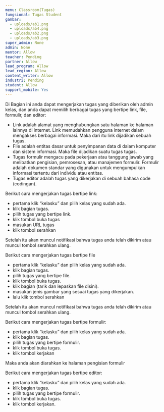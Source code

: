 ```yaml
---
menu: Classroom(Tugas)
fungsional: Tugas Student
gambar:
  - uploads/ab1.png
  - uploads/ab4.png
  - uploads/ab2.png
  - uploads/ab3.png
super_admin: None
admin: None
mentor: Allow
teacher: Pending
partner: Allow
lead_program: Allow
lead_region: Allow
content_writer: Allow
industri: Pending
student: Allow
support_mobile: Yes
---
```

Di Bagian ini anda dapat mengerjakan tugas yang diberikan oleh admin kelas, dan anda dapat memilih berbagai tugas yang bertipe link, file, formulir, dan editor:

* Link adalah alamat yang menghubungkan satu halaman ke halaman lainnya di internet. Link memudahkan pengguna internet dalam mengakses berbagai informasi. Maka dari itu link dijadikan sebuah tugas.
* File adalah entitas dasar untuk penyimpanan data di dalam komputer dan sistem informasi. Maka file dijadikan suatu tugas tugas.
* Tugas formulir mengacu pada pekerjaan atau tanggung jawab yang melibatkan pengisian, pemrosesan, atau manajemen formulir. Formulir adalah dokumen standar yang digunakan untuk mengumpulkan informasi tertentu dari individu atau entitas.
* Tugas editor adalah tugas yang dikerjakan di sebuah bahasa code (codingan).

Berikut cara mengerjakan tugas bertipe link:

* pertama klik “kelasku” dan pilih kelas yang sudah ada.
* klik bagian tugas.
* pilih tugas yang bertipe link.
* klik tombol buka tugas
*  masukan URL tugas 
* klik tombol serahkan

Setelah itu akan muncul notifikasi bahwa tugas anda telah dikirim atau muncul tombol serahkan ulang.

Berikut cara mengerjakan tugas bertipe file

* pertama klik “kelasku” dan pilih kelas yang sudah ada.
* klik bagian tugas.
* pilih tugas yang bertipe file.
* klik tombol buka tugas.
* klik bagian (tarik dan lepaskan file disini).
* masukan jenis gambar yang sesuai tugas yang dikerjakan.
* lalu klik tombol serahkan

Setelah itu akan muncul notifikasi bahwa tugas anda telah dikirim atau muncul tombol serahkan ulang.

Berikut cara mengerjakan tugas bertipe formulir:

* pertama klik “kelasku” dan pilih kelas yang sudah ada.
* klik bagian tugas.
* pilih tugas yang bertipe formulir.
* klik tombol buka tugas.
* klik tombol kerjakan

Maka anda akan diarahkan ke halaman pengisian formulir

Berikut cara mengerjakan tugas bertipe editor:

* pertama klik “kelasku” dan pilih kelas yang sudah ada.
* klik bagian tugas.
* pilih tugas yang bertipe formulir.
* klik tombol buka tugas.
* klik tombol kerjakan.